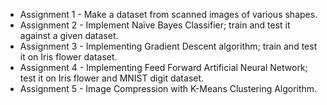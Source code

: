 * Assignment 1 - Make a dataset from scanned images of various shapes.
* Assignment 2 - Implement Naïve Bayes Classifier; train and test it against a given dataset.
* Assignment 3 - Implementing Gradient Descent algorithm; train and test it on Iris flower dataset.
* Assignment 4 - Implementing Feed Forward Artificial Neural Network; test it on Iris flower and MNIST digit dataset.
* Assignment 5 - Image Compression with K-Means Clustering Algorithm.
